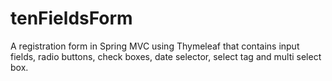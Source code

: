 # tenFieldsForm

A registration form in Spring MVC using Thymeleaf that contains input fields, radio buttons, check boxes, date selector, select tag and multi select box. 
